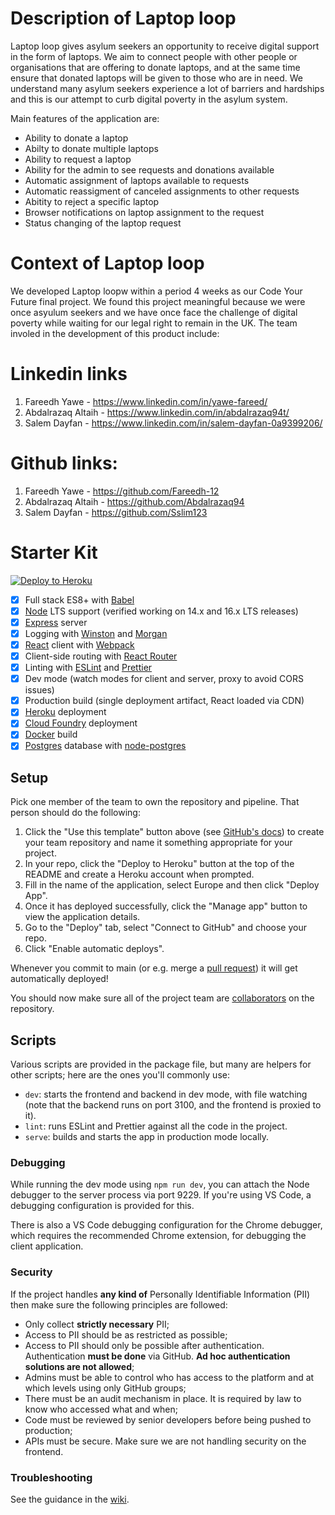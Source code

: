 # Description of Laptop loop

Laptop loop gives asylum seekers an opportunity to receive digital support in the form of laptops. We aim to connect people with other people or organisations that are offering to donate laptops, and at the same time ensure that donated laptops will be given to those who are in need. We understand many asylum seekers experience a lot of barriers and hardships and this is our attempt to curb digital poverty in the asylum system. 

Main features of the application are:
- Ability to donate a laptop
- Abilty to donate multiple laptops
- Ability to request a laptop
- Ability for the admin to see requests and donations available
- Automatic assignment of laptops available to requests
- Automatic reassigment of canceled assignments to other requests
- Abitity to reject a specific laptop
- Browser notifications on laptop assignment to the request
- Status changing of the laptop request 

# Context of Laptop loop
We developed Laptop loopw within a period 4 weeks as our Code Your Future final project. We found this project meaningful because we were once asyulum seekers and we have once face the challenge of digital poverty while waiting for our legal right to remain in the UK. The team involed in the development of this product include:

# Linkedin links
1. Fareedh Yawe - https://www.linkedin.com/in/yawe-fareed/
2. Abdalrazaq Altaih - https://www.linkedin.com/in/abdalrazaq94t/
3. Salem Dayfan - https://www.linkedin.com/in/salem-dayfan-0a9399206/

# Github links: 
1. Fareedh Yawe - https://github.com/Fareedh-12
2. Abdalrazaq Altaih - https://github.com/Abdalrazaq94
3. Salem Dayfan - https://github.com/Sslim123



# Starter Kit

[![Deploy to Heroku](https://www.herokucdn.com/deploy/button.svg)](https://heroku.com/deploy)

- [x] Full stack ES8+ with [Babel]
- [x] [Node] LTS support (verified working on 14.x and 16.x LTS releases)
- [x] [Express] server
- [x] Logging with [Winston] and [Morgan]
- [x] [React] client with [Webpack]
- [x] Client-side routing with [React Router]
- [x] Linting with [ESLint] and [Prettier]
- [x] Dev mode (watch modes for client and server, proxy to avoid CORS issues)
- [x] Production build (single deployment artifact, React loaded via CDN)
- [x] [Heroku] deployment
- [x] [Cloud Foundry] deployment
- [x] [Docker] build
- [x] [Postgres] database with [node-postgres]

## Setup

Pick one member of the team to own the repository and pipeline. That person should do the following:

1.  Click the "Use this template" button above (see [GitHub's docs][1]) to create your team repository and name it something appropriate for your project.
2.  In your repo, click the "Deploy to Heroku" button at the top of the README and create a Heroku account when prompted.
3.  Fill in the name of the application, select Europe and then click "Deploy App".
4.  Once it has deployed successfully, click the "Manage app" button to view the application details.
5.  Go to the "Deploy" tab, select "Connect to GitHub" and choose your repo.
6.  Click "Enable automatic deploys".

Whenever you commit to main (or e.g. merge a [pull request]) it will get automatically deployed!

You should now make sure all of the project team are [collaborators] on the repository.

## Scripts

Various scripts are provided in the package file, but many are helpers for other scripts; here are the ones you'll
commonly use:

- `dev`: starts the frontend and backend in dev mode, with file watching (note that the backend runs on port 3100, and
  the frontend is proxied to it).
- `lint`: runs ESLint and Prettier against all the code in the project.
- `serve`: builds and starts the app in production mode locally.

### Debugging

While running the dev mode using `npm run dev`, you can attach the Node debugger to the server process via port 9229.
If you're using VS Code, a debugging configuration is provided for this.

There is also a VS Code debugging configuration for the Chrome debugger, which requires the recommended Chrome
extension, for debugging the client application.

### Security

If the project handles **any kind of** Personally Identifiable Information (PII) then make sure the following
principles are followed:

- Only collect **strictly necessary** PII;
- Access to PII should be as restricted as possible;
- Access to PII should only be possible after authentication. Authentication **must be done** via GitHub. **Ad hoc
  authentication solutions are not allowed**;
- Admins must be able to control who has access to the platform and at which levels using only GitHub groups;
- There must be an audit mechanism in place. It is required by law to know who accessed what and when;
- Code must be reviewed by senior developers before being pushed to production;
- APIs must be secure. Make sure we are not handling security on the frontend.

### Troubleshooting

See the guidance in the [wiki].

[1]: https://docs.github.com/en/free-pro-team@latest/github/creating-cloning-and-archiving-repositories/creating-a-repository-from-a-template#creating-a-repository-from-a-template
[babel]: https://babeljs.io/
[cloud foundry]: https://www.cloudfoundry.org/
[collaborators]: https://help.github.com/en/articles/inviting-collaborators-to-a-personal-repository
[docker]: https://www.docker.com
[eslint]: https://eslint.org/
[express]: https://expressjs.com/
[heroku]: https://www.heroku.com/
[morgan]: https://github.com/expressjs/morgan
[node]: https://nodejs.org/en/
[node-postgres]: https://node-postgres.com/
[postgres]: https://www.postgresql.org/
[prettier]: https://prettier.io/
[pull request]: https://help.github.com/en/articles/about-pull-requests
[react]: https://reactjs.org/
[react router]: https://reactrouter.com/web
[webpack]: https://webpack.js.org/
[wiki]: https://github.com/textbook/starter-kit/wiki
[winston]: https://github.com/winstonjs/winston
